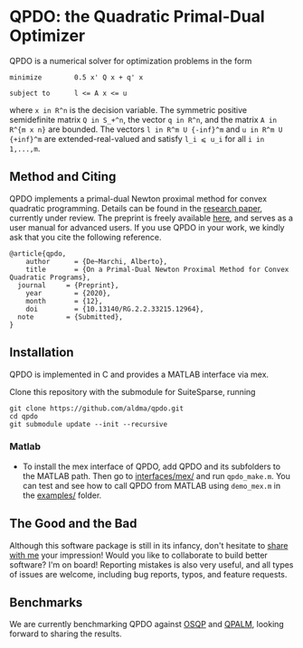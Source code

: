 # QPDO: the Quadratic Primal-Dual Optimizer

QPDO is a numerical solver for optimization problems in the form
```
minimize        0.5 x' Q x + q' x

subject to      l <= A x <= u
```
where `x in R^n` is the decision variable. The symmetric positive semidefinite matrix `Q in S_+^n`, the vector `q in R^n`, and the matrix `A in R^{m x n}` are bounded. The vectors `l in R^m U {-inf}^m` and `u in R^m U {+inf}^m` are extended-real-valued and satisfy `l_i ⩽ u_i` for all `i in 1,...,m`.

## Method and Citing
QPDO implements a primal-dual Newton proximal method for convex quadratic programming. Details can be found in the [research paper](https://aldma.github.io/bib/2020_DeMarchi_QPDO.pdf), currently under review. The preprint is freely available [here](https://doi.org/10.13140/RG.2.2.33215.12964), and serves as a user manual for advanced users. If you use QPDO in your work, we kindly ask that you cite the following reference.
```
@article{qpdo,
	author      = {De~Marchi, Alberto},
	title       = {On a Primal-Dual Newton Proximal Method for Convex Quadratic Programs},
  journal     = {Preprint}, 
	year        = {2020},
	month       = {12},
	doi         = {10.13140/RG.2.2.33215.12964},
  note        = {Submitted},
}
```

## Installation
QPDO is implemented in C and provides a MATLAB interface via mex.

Clone this repository with the submodule for SuiteSparse, running
```
git clone https://github.com/aldma/qpdo.git
cd qpdo
git submodule update --init --recursive
```

### Matlab
* To install the mex interface of QPDO, add QPDO and its subfolders to the MATLAB path. Then go to [interfaces/mex/](./interfaces/mex/) and run `qpdo_make.m`. You can test and see how to call QPDO from MATLAB using `demo_mex.m` in the [examples/](./examples) folder.

## The Good and the Bad
Although this software package is still in its infancy, don't hesitate to [share with me](mailto:aldmarchi@gmail.com) your impression! Would you like to collaborate to build better software? I'm on board! Reporting mistakes is also very useful, and all types of issues are welcome, including bug reports, typos, and feature requests.

## Benchmarks
We are currently benchmarking QPDO against [OSQP](https://github.com/oxfordcontrol/osqp) and [QPALM](https://github.com/Benny44/QPALM), looking forward to sharing the results.

